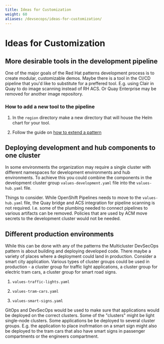 ```yaml
---
title: Ideas for Customization
weight: 60
aliases: /devsecops/ideas-for-customization/
---
```


# Ideas for Customization

## More desirable tools in the development pipeline

One of the major goals of the Red Hat patterns development process is to create modular, customizable demos. Maybe there is a tool in the CI/CD pipeline that you'd like to substitute for a preffered tool. E.g. using Clair in Quay to do image scanning instead of RH ACS. Or Quay Enterprise may be removed for another image repository. 

### How to add a new tool to the pipeline

1. In the `region` directory make a new directory that will house the Helm chart for your tool.

1. Follow the guide on [how to extend a pattern](/contribute/extending-a-pattern/)

## Deploying development and hub components to one cluster

In some environments the organization may require a single cluster with different namespaces for development environments and hub environments. To achieve this you could combine the components in the development cluster group `values-development.yaml` file into the `values-hub.yaml` file. 

Things to consider. While OpenShift Pipelines needs to move to the `values-hub.yaml` file, the Quay bridge and ACS integration for pipeline scanning is not required. I.e. some of the plumbing needed to connect pipelines to various artifacts can be removed. Policies that are used by ACM move secrets to the development cluster would not be needed.

## Different production environments

While this can be done with any of the patterns the Multicluster DevSecOps pattern is about building and deploying developed code. There maybe a variety of places where a deployment could land in production. Consider a smart city application. Various types of cluster groups could be used in production - a cluster group for traffic light applications, a cluster group for electric tram cars, a cluster group for smart road signs. 

1. `values-traffic-lights.yaml`

1. `values-tram-cars.yaml`

1. `values-smart-signs.yaml`

GitOps and DevSecOps would be used to make sure that applications would be deployed on the correct clusters. Some of the "clusters" might be light single-node clusters.  Some applications be be deployed to several cluster groups. E.g. the application to place inofrmation on a smart sign might also be deployed to the tram cars that also have smart signs in passenger compartments or the engineers compartment.
